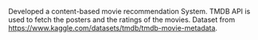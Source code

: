 Developed a content-based movie recommendation System. 
TMDB API is used to fetch the posters and the ratings of the movies.
Dataset from https://www.kaggle.com/datasets/tmdb/tmdb-movie-metadata.
